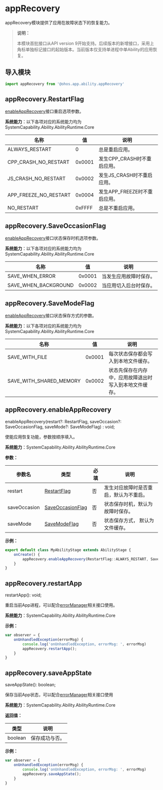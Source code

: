 # appRecovery

appRecovery模块提供了应用在故障状态下的恢复能力。

> **说明：**
> 
> 本模块首批接口从API version 9开始支持。后续版本的新增接口，采用上角标单独标记接口的起始版本。当前版本仅支持单进程中单Ability的应用恢复。

## 导入模块
```ts
import appRecovery from '@ohos.app.ability.appRecovery'
```


## appRecovery.RestartFlag

[enableAppRecovery](#apprecoveryenableapprecovery)接口重启选项参数。

**系统能力**：以下各项对应的系统能力均为SystemCapability.Ability.AbilityRuntime.Core

| 名称                          | 值   | 说明                                                         |
| ----------------------------- | ---- | ------------------------------------------------------------ |
| ALWAYS_RESTART           | 0    | 总是重启应用。 |
| CPP_CRASH_NO_RESTART           | 0x0001    | 发生CPP_CRASH时不重启应用。 |
| JS_CRASH_NO_RESTART           | 0x0002    | 发生JS_CRASH时不重启应用。 |
| APP_FREEZE_NO_RESTART           | 0x0004    | 发生APP_FREEZE时不重启应用。 |
| NO_RESTART           | 0xFFFF  | 总是不重启应用。 |

## appRecovery.SaveOccasionFlag

[enableAppRecovery](#apprecoveryenableapprecovery)接口状态保存时机选项参数。

**系统能力**：以下各项对应的系统能力均为SystemCapability.Ability.AbilityRuntime.Core

| 名称                          | 值   | 说明                                                         |
| ----------------------------- | ---- | ------------------------------------------------------------ |
| SAVE_WHEN_ERROR            | 0x0001    | 当发生应用故障时保存。 |
| SAVE_WHEN_BACKGROUND            | 0x0002    | 当应用切入后台时保存。 |

## appRecovery.SaveModeFlag  

[enableAppRecovery](#apprecoveryenableapprecovery)接口状态保存方式的参数。

**系统能力**：以下各项对应的系统能力均为SystemCapability.Ability.AbilityRuntime.Core

| 名称                          | 值   | 说明                                                         |
| ----------------------------- | ---- | ------------------------------------------------------------ |
| SAVE_WITH_FILE             | 0x0001    | 每次状态保存都会写入到本地文件缓存。 |
| SAVE_WITH_SHARED_MEMORY             | 0x0002    | 状态先保存在内存中，应用故障退出时写入到本地文件缓存。 |

## appRecovery.enableAppRecovery

enableAppRecovery(restart?: RestartFlag, saveOccasion?: SaveOccasionFlag, saveMode?: SaveModeFlag) : void;

使能应用恢复功能，参数按顺序填入。

**系统能力**：SystemCapability.Ability.AbilityRuntime.Core

**参数：**

| 参数名 | 类型 | 必填 | 说明 |
| -------- | -------- | -------- | -------- |
| restart | [RestartFlag](#apprecoveryrestartflag) | 否 | 发生对应故障时是否重启，默认为不重启。 |
| saveOccasion | [SaveOccasionFlag](#apprecoverysaveoccasionflag) | 否 | 状态保存时机，默认为故障时保存。 |
| saveMode | [SaveModeFlag](#apprecoverysavemodeflag) | 否 | 状态保存方式， 默认为文件缓存。 |

**示例：**
    
```ts
export default class MyAbilityStage extends AbilityStage {
    onCreate() {
        appRecovery.enableAppRecovery(RestartFlag::ALWAYS_RESTART, SaveOccasionFlag::SAVE_WHEN_ERROR, SaveModeFlag::SAVE_WITH_FILE);
    }
}
```

## appRecovery.restartApp

restartApp(): void;

重启当前App进程，可以配合[errorManager](js-apis-app-ability-errorManager.md)相关接口使用。

**系统能力**：SystemCapability.Ability.AbilityRuntime.Core


**示例：**
    
```ts
var observer = {
    onUnhandledException(errorMsg) {
        console.log('onUnhandledException, errorMsg: ', errorMsg)
        appRecovery.restartApp();
    }
}

```

## appRecovery.saveAppState

saveAppState(): boolean;

保存当前App状态，可以配合[errorManager](js-apis-app-ability-errorManager.md)相关接口使用

**系统能力**：SystemCapability.Ability.AbilityRuntime.Core

**返回值：**

| 类型 | 说明 |
| -------- | -------- |
| boolean | 保存成功与否。 |

**示例：**
    
```ts
var observer = {
    onUnhandledException(errorMsg) {
        console.log('onUnhandledException, errorMsg: ', errorMsg)
        appRecovery.saveAppState();
    }
}
```
